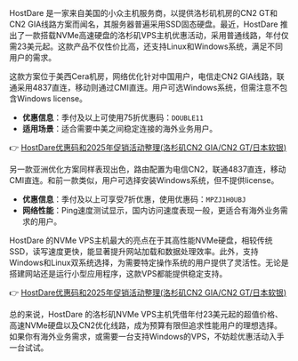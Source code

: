 
HostDare 是一家来自美国的小众主机服务商，以提供洛杉矶机房的CN2 GT和CN2 GIA线路方案而闻名，其服务器普遍采用SSD固态硬盘。最近，HostDare 推出了一款搭载NVMe高速硬盘的洛杉矶VPS主机优惠活动，采用普通线路，年付仅需23美元起。这款产品不仅性价比高，还支持Linux和Windows系统，满足不同用户的需求。


这款方案位于美西Cera机房，网络优化针对中国用户，电信走CN2 GIA线路，联通采用4837直连，移动则通过CMI直连。用户可选Windows系统，但需注意不包含Windows license。

- **优惠信息**：季付及以上可使用75折优惠码：`DOUBLE11`  
- **适用场景**：适合需要中美之间稳定连接的海外业务用户。

👉 [HostDare优惠码和2025年促销活动整理(洛杉矶CN2 GIA/CN2 GT/日本软银)](https://bit.ly/hostdare)


另一款亚洲优化方案同样表现出色，路由配置为电信CN2，联通4837直连，移动CMI直连。和前一款类似，用户可选择安装Windows系统，但不提供license。

- **优惠信息**：季付及以上可享受7折优惠，使用优惠码：`MPZJ1H0UBJ`  
- **网络性能**：Ping速度测试显示，国内访问速度表现一般，更适合有海外业务需求的用户。


HostDare 的NVMe VPS主机最大的亮点在于其高性能NVMe硬盘，相较传统SSD，读写速度更快，能显著提升网站加载和数据处理效率。此外，支持Windows和Linux双系统选择，为需要特定操作系统的用户提供了灵活性。无论是搭建网站还是运行小型应用程序，这款VPS都能提供稳定支持。

👉 [HostDare优惠码和2025年促销活动整理(洛杉矶CN2 GIA/CN2 GT/日本软银)](https://bit.ly/hostdare)


总的来说，HostDare 的洛杉矶NVMe VPS主机凭借年付23美元起的超值价格、高速NVMe硬盘以及CN2优化线路，成为预算有限但追求性能用户的理想选择。如果你有海外业务需求，或需要一台支持Windows的VPS，不妨趁优惠活动入手一台试试。
